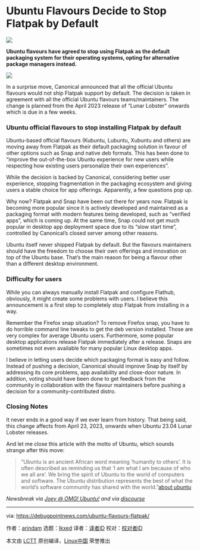 [#]: subject: "Ubuntu Flavours Decide to Stop Flatpak by Default"
[#]: via: "https://debugpointnews.com/ubuntu-flavours-flatpak/"
[#]: author: "arindam https://debugpointnews.com/author/dpicubegmail-com/"
[#]: collector: "lkxed"
[#]: translator: " "
[#]: reviewer: " "
[#]: publisher: " "
[#]: url: " "

Ubuntu Flavours Decide to Stop Flatpak by Default
======

![][1]

**Ubuntu flavours have agreed to stop using Flatpak as the default packaging system for their operating systems, opting for alternative package managers instead.**

![][2]

In a surprise move, Canonical announced that all the official Ubuntu flavours would not ship Flatpak support by default. The decision is taken in agreement with all the official Ubuntu flavours teams/maintainers. The change is planned from the April 2023 release of “Lunar Lobster” onwards which is due in a few weeks.

### Ubuntu official flavours to stop installing Flatpak by default

Ubuntu-based official flavours (Kubuntu, Lubuntu, Xubuntu and others) are moving away from Flatpak as their default packaging solution in favour of other options such as Snap and native deb formats. This has been done to “improve the out-of-the-box Ubuntu experience for new users while respecting how existing users personalize their own experiences”.

While the decision is backed by Canonical, considering better user experience, stopping fragmentation in the packaging ecosystem and giving users a stable choice for app offerings. Apparently, a few questions pop up.

Why now? Flatpak and Snap have been out there for years now. Flatpak is becoming more popular since it is actively developed and maintained as a packaging format with modern features being developed, such as “verified apps”, which is coming up. At the same time, Snap could not get much popular in desktop app deployment space due to its “slow start time”, controlled by Canonical’s closed server among other reasons.

Ubuntu itself never shipped Flatpak by default. But the flavours maintainers should have the freedom to choose their own offerings and innovation on top of the Ubuntu base. That’s the main reason for being a flavour other than a different desktop environment.

### Difficulty for users

While you can always manually install Flatpak and configure Flathub, obviously, it might create some problems with users. I believe this announcement is a first step to completely stop Flatpak from installing in a way.

Remember the Firefox snap situation? To remove Firefox snap, you have to do horrible command line tweaks to get the deb version installed. Those are very complex for average Ubuntu users. Furthermore, some popular desktop applications release Flatpak immediately after a release. Snaps are sometimes not even available for many popular Linux desktop apps.

I believe in letting users decide which packaging format is easy and follow. Instead of pushing a decision, Canonical should improve Snap by itself by addressing its core problems, app availability and close-door nature. In addition, voting should have been done to get feedback from the community in collaboration with the flavour maintainers before pushing a decision for a community-contributed distro.

### Closing Notes

It never ends in a good way if we ever learn from history. That being said, this change affects from April 23, 2023, onwards when Ubuntu 23.04 Lunar Lobster releases.

And let me close this article with the motto of Ubuntu, which sounds strange after this move:

> “Ubuntu is an ancient African word meaning ‘humanity to others’. It is often described as reminding us that ‘I am what I am because of who we all are’. We bring the spirit of Ubuntu to the world of computers and software. The Ubuntu distribution represents the best of what the world’s software community has shared with the world.”[about ubuntu][3]

_Newsbreak via [Joey @ OMG! Ubuntu!][4] and via [discourse][5]_

--------------------------------------------------------------------------------

via: https://debugpointnews.com/ubuntu-flavours-flatpak/

作者：[arindam][a]
选题：[lkxed][b]
译者：[译者ID](https://github.com/译者ID)
校对：[校对者ID](https://github.com/校对者ID)

本文由 [LCTT](https://github.com/LCTT/TranslateProject) 原创编译，[Linux中国](https://linux.cn/) 荣誉推出

[a]: https://debugpointnews.com/author/dpicubegmail-com/
[b]: https://github.com/lkxed/
[1]: https://debugpointnews.com/wp-content/uploads/2023/02/fpubuntu.jpg
[2]: https://debugpointnews.com/wp-content/uploads/2023/02/fpubuntu.jpg
[3]: https://ubuntu.com/about
[4]: https://www.omgubuntu.co.uk/2023/02/ubuntu-flavors-no-flatpak
[5]: https://discourse.ubuntu.com/t/ubuntu-flavor-packaging-defaults/34061